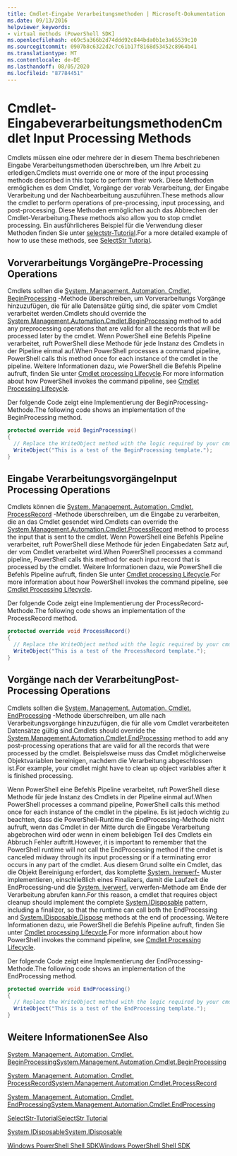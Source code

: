 ```yaml
---
title: Cmdlet-Eingabe Verarbeitungsmethoden | Microsoft-Dokumentation
ms.date: 09/13/2016
helpviewer_keywords:
- virtual methods (PowerShell SDK]
ms.openlocfilehash: e69c5a366b2d74ddd92c844bda0b1e3a65539c10
ms.sourcegitcommit: 0907b8c6322d2c7c61b17f8168d53452c8964b41
ms.translationtype: MT
ms.contentlocale: de-DE
ms.lasthandoff: 08/05/2020
ms.locfileid: "87784451"
---
```

# <a name="cmdlet-input-processing-methods"></a><span data-ttu-id="4a2a9-102">Cmdlet-Eingabeverarbeitungsmethoden</span><span class="sxs-lookup"><span data-stu-id="4a2a9-102">Cmdlet Input Processing Methods</span></span>

<span data-ttu-id="4a2a9-103">Cmdlets müssen eine oder mehrere der in diesem Thema beschriebenen Eingabe Verarbeitungsmethoden überschreiben, um Ihre Arbeit zu erledigen.</span><span class="sxs-lookup"><span data-stu-id="4a2a9-103">Cmdlets must override one or more of the input processing methods described in this topic to perform their work.</span></span>
<span data-ttu-id="4a2a9-104">Diese Methoden ermöglichen es dem Cmdlet, Vorgänge der vorab Verarbeitung, der Eingabe Verarbeitung und der Nachbearbeitung auszuführen.</span><span class="sxs-lookup"><span data-stu-id="4a2a9-104">These methods allow the cmdlet to perform operations of pre-processing, input processing, and post-processing.</span></span>
<span data-ttu-id="4a2a9-105">Diese Methoden ermöglichen auch das Abbrechen der Cmdlet-Verarbeitung.</span><span class="sxs-lookup"><span data-stu-id="4a2a9-105">These methods also allow you to stop cmdlet processing.</span></span>
<span data-ttu-id="4a2a9-106">Ein ausführlicheres Beispiel für die Verwendung dieser Methoden finden Sie unter [selectstr-Tutorial](selectstr-tutorial.md).</span><span class="sxs-lookup"><span data-stu-id="4a2a9-106">For a more detailed example of how to use these methods, see [SelectStr Tutorial](selectstr-tutorial.md).</span></span>

## <a name="pre-processing-operations"></a><span data-ttu-id="4a2a9-107">Vorverarbeitungs Vorgänge</span><span class="sxs-lookup"><span data-stu-id="4a2a9-107">Pre-Processing Operations</span></span>

<span data-ttu-id="4a2a9-108">Cmdlets sollten die [System. Management. Automation. Cmdlet. BeginProcessing](/dotnet/api/System.Management.Automation.Cmdlet.BeginProcessing) -Methode überschreiben, um Vorverarbeitungs Vorgänge hinzuzufügen, die für alle Datensätze gültig sind, die später vom Cmdlet verarbeitet werden.</span><span class="sxs-lookup"><span data-stu-id="4a2a9-108">Cmdlets should override the [System.Management.Automation.Cmdlet.BeginProcessing](/dotnet/api/System.Management.Automation.Cmdlet.BeginProcessing) method to add any preprocessing operations that are valid for all the records that will be processed later by the cmdlet.</span></span>
<span data-ttu-id="4a2a9-109">Wenn PowerShell eine Befehls Pipeline verarbeitet, ruft PowerShell diese Methode für jede Instanz des Cmdlets in der Pipeline einmal auf.</span><span class="sxs-lookup"><span data-stu-id="4a2a9-109">When PowerShell processes a command pipeline, PowerShell calls this method once for each instance of the cmdlet in the pipeline.</span></span>
<span data-ttu-id="4a2a9-110">Weitere Informationen dazu, wie PowerShell die Befehls Pipeline aufruft, finden Sie unter [Cmdlet processing Lifecycle](/previous-versions/ms714429(v=vs.85)).</span><span class="sxs-lookup"><span data-stu-id="4a2a9-110">For more information about how PowerShell invokes the command pipeline, see [Cmdlet Processing Lifecycle](/previous-versions/ms714429(v=vs.85)).</span></span>

<span data-ttu-id="4a2a9-111">Der folgende Code zeigt eine Implementierung der BeginProcessing-Methode.</span><span class="sxs-lookup"><span data-stu-id="4a2a9-111">The following code shows an implementation of the BeginProcessing method.</span></span>

```csharp
protected override void BeginProcessing()
{
  // Replace the WriteObject method with the logic required by your cmdlet.
  WriteObject("This is a test of the BeginProcessing template.");
}
```

## <a name="input-processing-operations"></a><span data-ttu-id="4a2a9-112">Eingabe Verarbeitungsvorgänge</span><span class="sxs-lookup"><span data-stu-id="4a2a9-112">Input Processing Operations</span></span>

<span data-ttu-id="4a2a9-113">Cmdlets können die [System. Management. Automation. Cmdlet. ProcessRecord](/dotnet/api/System.Management.Automation.Cmdlet.ProcessRecord) -Methode überschreiben, um die Eingabe zu verarbeiten, die an das Cmdlet gesendet wird.</span><span class="sxs-lookup"><span data-stu-id="4a2a9-113">Cmdlets can override the [System.Management.Automation.Cmdlet.ProcessRecord](/dotnet/api/System.Management.Automation.Cmdlet.ProcessRecord) method to process the input that is sent to the cmdlet.</span></span>
<span data-ttu-id="4a2a9-114">Wenn PowerShell eine Befehls Pipeline verarbeitet, ruft PowerShell diese Methode für jeden Eingabedaten Satz auf, der vom Cmdlet verarbeitet wird.</span><span class="sxs-lookup"><span data-stu-id="4a2a9-114">When PowerShell processes a command pipeline, PowerShell calls this method for each input record that is processed by the cmdlet.</span></span>
<span data-ttu-id="4a2a9-115">Weitere Informationen dazu, wie PowerShell die Befehls Pipeline aufruft, finden Sie unter [Cmdlet processing Lifecycle](/previous-versions/ms714429(v=vs.85)).</span><span class="sxs-lookup"><span data-stu-id="4a2a9-115">For more information about how PowerShell invokes the command pipeline, see [Cmdlet Processing Lifecycle](/previous-versions/ms714429(v=vs.85)).</span></span>

<span data-ttu-id="4a2a9-116">Der folgende Code zeigt eine Implementierung der ProcessRecord-Methode.</span><span class="sxs-lookup"><span data-stu-id="4a2a9-116">The following code shows an implementation of the ProcessRecord method.</span></span>

```csharp
protected override void ProcessRecord()
{
  // Replace the WriteObject method with the logic required by your cmdlet.
  WriteObject("This is a test of the ProcessRecord template.");
}
```

## <a name="post-processing-operations"></a><span data-ttu-id="4a2a9-117">Vorgänge nach der Verarbeitung</span><span class="sxs-lookup"><span data-stu-id="4a2a9-117">Post-Processing Operations</span></span>

<span data-ttu-id="4a2a9-118">Cmdlets sollten die [System. Management. Automation. Cmdlet. EndProcessing](/dotnet/api/System.Management.Automation.Cmdlet.EndProcessing) -Methode überschreiben, um alle nach Verarbeitungsvorgänge hinzuzufügen, die für alle vom Cmdlet verarbeiteten Datensätze gültig sind.</span><span class="sxs-lookup"><span data-stu-id="4a2a9-118">Cmdlets should override the [System.Management.Automation.Cmdlet.EndProcessing](/dotnet/api/System.Management.Automation.Cmdlet.EndProcessing) method to add any post-processing operations that are valid for all the records that were processed by the cmdlet.</span></span>
<span data-ttu-id="4a2a9-119">Beispielsweise muss das Cmdlet möglicherweise Objektvariablen bereinigen, nachdem die Verarbeitung abgeschlossen ist.</span><span class="sxs-lookup"><span data-stu-id="4a2a9-119">For example, your cmdlet might have to clean up object variables after it is finished processing.</span></span>

<span data-ttu-id="4a2a9-120">Wenn PowerShell eine Befehls Pipeline verarbeitet, ruft PowerShell diese Methode für jede Instanz des Cmdlets in der Pipeline einmal auf.</span><span class="sxs-lookup"><span data-stu-id="4a2a9-120">When PowerShell processes a command pipeline, PowerShell calls this method once for each instance of the cmdlet in the pipeline.</span></span>
<span data-ttu-id="4a2a9-121">Es ist jedoch wichtig zu beachten, dass die PowerShell-Runtime die EndProcessing-Methode nicht aufruft, wenn das Cmdlet in der Mitte durch die Eingabe Verarbeitung abgebrochen wird oder wenn in einem beliebigen Teil des Cmdlets ein Abbruch Fehler auftritt.</span><span class="sxs-lookup"><span data-stu-id="4a2a9-121">However, it is important to remember that the PowerShell runtime will not call the EndProcessing method if the cmdlet is canceled midway through its input processing or if a terminating error occurs in any part of the cmdlet.</span></span>
<span data-ttu-id="4a2a9-122">Aus diesem Grund sollte ein Cmdlet, das die Objekt Bereinigung erfordert, das komplette [System. iverwerf-](/dotnet/api/System.IDisposable) Muster implementieren, einschließlich eines Finalizers, damit die Laufzeit die EndProcessing-und die [System. iverwerf.](/dotnet/api/System.IDisposable.Dispose) verwerfen-Methode am Ende der Verarbeitung abrufen kann.</span><span class="sxs-lookup"><span data-stu-id="4a2a9-122">For this reason, a cmdlet that requires object cleanup should implement the complete [System.IDisposable](/dotnet/api/System.IDisposable) pattern, including a finalizer, so that the runtime can call both the EndProcessing and [System.IDisposable.Dispose](/dotnet/api/System.IDisposable.Dispose) methods at the end of processing.</span></span>
<span data-ttu-id="4a2a9-123">Weitere Informationen dazu, wie PowerShell die Befehls Pipeline aufruft, finden Sie unter [Cmdlet processing Lifecycle](/previous-versions/ms714429(v=vs.85)).</span><span class="sxs-lookup"><span data-stu-id="4a2a9-123">For more information about how PowerShell invokes the command pipeline, see [Cmdlet Processing Lifecycle](/previous-versions/ms714429(v=vs.85)).</span></span>

<span data-ttu-id="4a2a9-124">Der folgende Code zeigt eine Implementierung der EndProcessing-Methode.</span><span class="sxs-lookup"><span data-stu-id="4a2a9-124">The following code shows an implementation of the EndProcessing method.</span></span>

```csharp
protected override void EndProcessing()
{
  // Replace the WriteObject method with the logic required by your cmdlet.
  WriteObject("This is a test of the EndProcessing template.");
}
```

## <a name="see-also"></a><span data-ttu-id="4a2a9-125">Weitere Informationen</span><span class="sxs-lookup"><span data-stu-id="4a2a9-125">See Also</span></span>

[<span data-ttu-id="4a2a9-126">System. Management. Automation. Cmdlet. BeginProcessing</span><span class="sxs-lookup"><span data-stu-id="4a2a9-126">System.Management.Automation.Cmdlet.BeginProcessing</span></span>](/dotnet/api/System.Management.Automation.Cmdlet.BeginProcessing)

[<span data-ttu-id="4a2a9-127">System. Management. Automation. Cmdlet. ProcessRecord</span><span class="sxs-lookup"><span data-stu-id="4a2a9-127">System.Management.Automation.Cmdlet.ProcessRecord</span></span>](/dotnet/api/System.Management.Automation.Cmdlet.ProcessRecord)

[<span data-ttu-id="4a2a9-128">System. Management. Automation. Cmdlet. EndProcessing</span><span class="sxs-lookup"><span data-stu-id="4a2a9-128">System.Management.Automation.Cmdlet.EndProcessing</span></span>](/dotnet/api/System.Management.Automation.Cmdlet.EndProcessing)

[<span data-ttu-id="4a2a9-129">SelectStr-Tutorial</span><span class="sxs-lookup"><span data-stu-id="4a2a9-129">SelectStr Tutorial</span></span>](selectstr-tutorial.md)

[<span data-ttu-id="4a2a9-130">System.IDisposable</span><span class="sxs-lookup"><span data-stu-id="4a2a9-130">System.IDisposable</span></span>](/dotnet/api/System.IDisposable)

[<span data-ttu-id="4a2a9-131">Windows PowerShell Shell SDK</span><span class="sxs-lookup"><span data-stu-id="4a2a9-131">Windows PowerShell Shell SDK</span></span>](../windows-powershell-reference.md)
